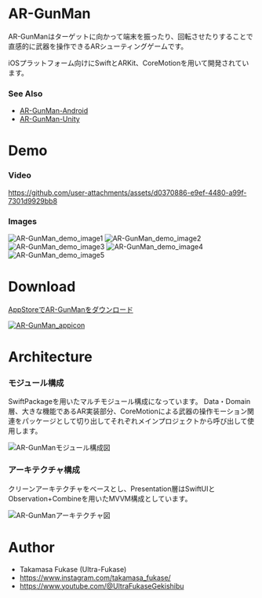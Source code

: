 # AR-GunMan

AR-GunManはターゲットに向かって端末を振ったり、回転させたりすることで直感的に武器を操作できるARシューティングゲームです。

iOSプラットフォーム向けにSwiftとARKit、CoreMotionを用いて開発されています。

### See Also
* [AR-GunMan-Android](https://github.com/Takamasa-Fukase/AR-GunMan-Android)
* [AR-GunMan-Unity](https://github.com/Takamasa-Fukase/AR-GunMan-Unity)

# Demo

### Video
https://github.com/user-attachments/assets/d0370886-e9ef-4480-a99f-7301d9929bb8

### Images
![AR-GunMan_demo_image1](https://user-images.githubusercontent.com/58412688/155363994-46f9a5df-e486-4c1d-ad46-dea487d13d77.png)
![AR-GunMan_demo_image2](https://user-images.githubusercontent.com/58412688/155363998-05b6b3b9-5335-450e-b3f5-99ffac815314.png)
![AR-GunMan_demo_image3](https://github.com/user-attachments/assets/c65abc43-169d-47ea-84f1-5da72d3553c9)
![AR-GunMan_demo_image4](https://github.com/user-attachments/assets/d5d1a41f-e3f0-4097-88fc-12fb98d8f4e6)
![AR-GunMan_demo_image5](https://github.com/user-attachments/assets/ab826857-b46f-495e-a70e-36f8d7562e32)

# Download

[AppStoreでAR-GunManをダウンロード](https://apps.apple.com/jp/app/ar-gunman/id1542082005)

[![AR-GunMan_appicon](https://github.com/user-attachments/assets/6e4635c5-474c-4d6a-8adc-ede5ee721eee)](https://apps.apple.com/jp/app/ar-gunman/id1542082005)



# Architecture

### モジュール構成
SwiftPackageを用いたマルチモジュール構成になっています。
Data・Domain層、大きな機能であるAR実装部分、CoreMotionによる武器の操作モーション関連をパッケージとして切り出してそれぞれメインプロジェクトから呼び出して使用します。

![AR-GunManモジュール構成図](https://github.com/user-attachments/assets/93ed7f0a-031d-40fe-8209-ab20fa7f3187)

### アーキテクチャ構成
クリーンアーキテクチャをベースとし、Presentation層はSwiftUIとObservation+Combineを用いたMVVM構成としています。

![AR-GunManアーキテクチャ図](https://github.com/user-attachments/assets/e00a1757-1a06-4f7f-8caf-942ef981f108)

# Author

* Takamasa Fukase (Ultra-Fukase)
* https://www.instagram.com/takamasa_fukase/
* https://www.youtube.com/@UltraFukaseGekishibu
